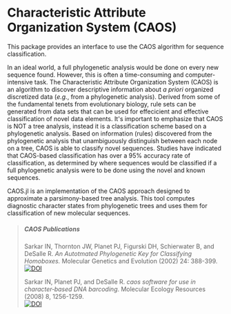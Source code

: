 # Characteristic Attribute Organization System (CAOS)

This package provides an interface to use the CAOS algorithm for sequence classification.

In an ideal world, a full phylogenetic analysis would be done on every new sequence found. However, this is often a time-consuming and computer-intensive task. The Characteristic Attribute Organization System (CAOS) is an algorithm to discover descriptive information about *a priori* organized discretized data (*e.g.*, from a phylogenetic analysis). Derived from some of the fundamental tenets from evolutionary biology, rule sets can be generated from data sets that can be used for effecicient and effective classification of novel data elements. It's important to emphasize that CAOS is NOT a tree analysis, instead it is a classification scheme based on a phylogenetic analysis. Based on information (rules) discovered from the phylogenetic analysis that unambiguously distinguish between each node on a tree, CAOS is able to classify novel sequences. Studies have indicated that CAOS-based classification has over a 95% accuracy rate of classification, as determined by where sequences would be classified if a full phylogenetic analysis were to be done using the novel and known sequences.

CAOS.jl is an implementation of the CAOS approach designed to approximate a parsimony-based tree analysis. This tool computes diagnostic character states from phylogenetic trees and uses them for classification of new molecular sequences.

> ##### CAOS Publications  
> Sarkar IN, Thornton JW, Planet PJ, Figurski DH, Schierwater B, and DeSalle R. *An Autotmated Phylogenetic Key for Classifying Homoboxes.* Molecular Genetics and Evolution (2002) 24: 388-399.   
> [![DOI](https://img.shields.io/badge/DOI-10.1016%2FS1055--7903%2802%2900259--2-purple.svg?style=flat-square)](https://doi.org/10.1016/S1055-7903%2802%2900259-2)  
>
> Sarkar IN, Planet PJ, and DeSalle R. *caos software for use in character‐based DNA barcoding*. Molecular Ecology Resources (2008) 8, 1256-1259.   
> [![DOI](https://img.shields.io/badge/DOI-10.1111%2Fj.1755--0998.2008.02235.x-purple.svg?style=flat-square)](https://doi.org/10.1111/j.1755-0998.2008.02235.x)  
